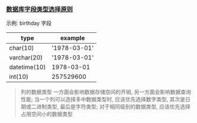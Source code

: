### [数据库字段类型选择原则](https://www.imooc.com/video/1925)

示例: birthday 字段

type          |example
--------------|-----------
char(10)      |'1978-03-01'
varchar(20)   |'1978-03-01'
datetime(10)  |1978-03-01
int(10)       |257529600

> 列的数据类型 一方面会影响数据存储空间的开销, 另一方面会影响数据查询性能; 当一个列可以选择多中数据类型时, 应该优先选择数字类型, 其次是日期或二进制类型, 最后是字符类型; 对于相同级别的数据类型, 应该优先选择占用空间小的数据类型
